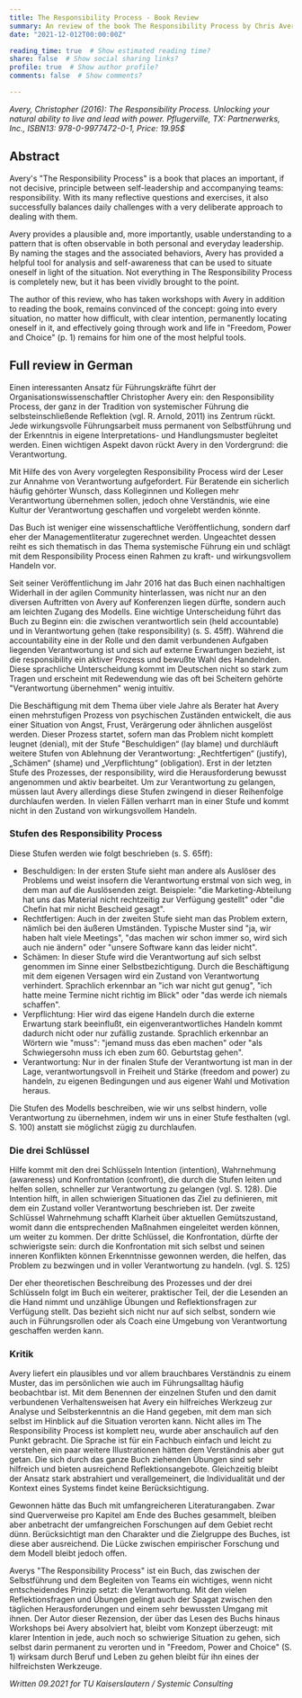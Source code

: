 ```yaml
---
title: The Responsibility Process - Book Review
summary: An review of the book The Responsibility Process by Chris Avery. 
date: "2021-12-012T00:00:00Z"

reading_time: true  # Show estimated reading time?
share: false  # Show social sharing links?
profile: true  # Show author profile?
comments: false  # Show comments?

---
```


*Avery, Christopher (2016): The Responsibility Process. Unlocking your natural ability to live and lead with power. Pflugerville, TX: Partnerwerks, Inc., 
ISBN13: 978-0-9977472-0-1, Price: 19.95$*

## Abstract
Avery's "The Responsibility Process" is a book that places an important, if not decisive, principle between self-leadership and accompanying teams: responsibility. With its many reflective questions and exercises, it also successfully balances daily challenges with a very deliberate approach to dealing with them.

Avery provides a plausible and, more importantly, usable understanding to a pattern that is often observable in both personal and everyday leadership. By naming the stages and the associated behaviors, Avery has provided a helpful tool for analysis and self-awareness that can be used to situate oneself in light of the situation. Not everything in The Responsibility Process is completely new, but it has been vividly brought to the point. 

The author of this review, who has taken workshops with Avery in addition to reading the book, remains convinced of the concept: going into every situation, no matter how difficult, with clear intention, permanently locating oneself in it, and effectively going through work and life in "Freedom, Power and Choice" (p. 1) remains for him one of the most helpful tools.


## Full review in German

Einen interessanten Ansatz für Führungskräfte führt der Organisationswissenschaftler Christopher Avery ein: den Responsibility Process, der ganz in der Tradition von systemischer Führung die selbsteinschließende Reflektion (vgl. R. Arnold, 2011) ins Zentrum rückt. Jede wirkungsvolle Führungsarbeit muss permanent von Selbstführung und der Erkenntnis in eigene Interpretations- und Handlungsmuster begleitet werden. Einen wichtigen Aspekt davon rückt Avery in den Vordergrund: die Verantwortung. 

Mit Hilfe des von Avery vorgelegten Responsibility Process wird der Leser zur Annahme von Verantwortung aufgefordert. Für Beratende ein sicherlich häufig gehörter Wunsch, dass Kolleginnen und Kollegen mehr Verantwortung übernehmen sollen, jedoch ohne Verständnis, wie eine Kultur der Verantwortung geschaffen und vorgelebt werden könnte.  

Das Buch ist weniger eine wissenschaftliche Veröffentlichung, sondern darf eher der Managementliteratur zugerechnet werden. Ungeachtet dessen reiht es sich thematisch in das Thema systemische Führung ein und schlägt mit dem Responsibility Process einen Rahmen zu kraft- und wirkungsvollem Handeln vor. 

Seit seiner Veröffentlichung im Jahr 2016 hat das Buch einen nachhaltigen Widerhall in der agilen Community hinterlassen, was nicht nur an den diversen Auftritten von Avery auf Konferenzen liegen dürfte, sondern auch am leichten Zugang des Modells. 
Eine wichtige Unterscheidung führt das Buch zu Beginn ein: die zwischen verantwortlich sein (held accountable) und in Verantwortung gehen (take responsibility) (s. S. 45ff). Während die accountability eine in der Rolle und den damit verbundenen Aufgaben liegenden Verantwortung ist und sich auf externe Erwartungen bezieht, ist die responsibility ein aktiver Prozess und bewußte Wahl des Handelnden. Diese sprachliche Unterscheidung kommt im Deutschen nicht so stark zum Tragen und erscheint mit Redewendung wie das oft bei Scheitern gehörte "Verantwortung übernehmen" wenig intuitiv.

Die Beschäftigung mit dem Thema über viele Jahre als Berater hat Avery einen mehrstufigen Prozess von psychischen Zuständen entwickelt, die aus einer Situation von Angst, Frust, Verärgerung oder ähnlichen ausgelöst werden. 
Dieser Prozess startet, sofern man das Problem nicht komplett leugnet (denial), mit der Stufe "Beschuldigen“ (lay blame) und durchläuft weitere Stufen von Ablehnung der Verantwortung: „Rechtfertigen“ (justify), „Schämen“ (shame) und „Verpflichtung“ (obligation). Erst in der letzten Stufe des Prozesses, der responsibility, wird die Herausforderung bewusst angenommen und aktiv bearbeitet. Um zur Verantwortung zu gelangen, müssen laut Avery allerdings diese Stufen zwingend in dieser Reihenfolge durchlaufen werden. In vielen Fällen verharrt man in einer Stufe und kommt nicht in den Zustand von wirkungsvollem Handeln. 

### Stufen des Responsibility Process

Diese Stufen werden wie folgt beschrieben (s. S. 65ff):
- Beschuldigen: In der ersten Stufe sieht man andere als Auslöser des Problems und weist insofern die Verantwortung erstmal von sich weg, in dem man auf die Auslösenden zeigt. Beispiele: "die Marketing-Abteilung hat uns das Material nicht rechtzeitig zur Verfügung gestellt" oder "die Chefin hat mir nicht Bescheid gesagt".
- Rechtfertigen: Auch in der zweiten Stufe sieht man das Problem extern, nämlich bei den äußeren Umständen. Typische Muster sind "ja, wir haben halt  viele Meetings", "das machen wir schon immer so, wird sich auch nie ändern" oder "unsere Software kann das leider nicht".
- Schämen: In dieser Stufe wird die Verantwortung auf sich selbst genommen im Sinne einer Selbstbezichtigung. Durch die Beschäftigung mit dem eigenen Versagen wird ein Zustand von Verantwortung verhindert. Sprachlich erkennbar an "ich war nicht gut genug", "ich hatte meine Termine nicht richtig im Blick" oder "das werde ich niemals schaffen".
- Verpflichtung: Hier wird das eigene Handeln durch die externe Erwartung stark beeinflußt, ein eigenverantwortliches Handeln kommt dadurch nicht oder nur zufällig zustande. Sprachlich erkennbar an Wörtern wie "muss": "jemand muss das eben machen" oder "als Schwiegersohn muss ich eben zum 60. Geburtstag gehen".
- Verantwortung: Nur in der finalen Stufe der Verantwortung ist man in der Lage, verantwortungsvoll in Freiheit und Stärke (freedom and power) zu handeln, zu eigenen Bedingungen und aus eigener Wahl und Motivation heraus.

Die Stufen des Modells beschreiben, wie wir uns selbst hindern, volle Verantwortung zu übernehmen, indem wir uns in einer Stufe festhalten (vgl. S. 100) anstatt sie möglichst zügig zu durchlaufen. 

### Die drei Schlüssel

Hilfe kommt mit den drei Schlüsseln Intention (intention), Wahrnehmung (awareness) und Konfrontation (confront), die durch die Stufen leiten und helfen sollen, schneller zur Verantwortung zu gelangen (vgl. S. 128).
Die Intention hilft, in allen schwierigen Situationen das Ziel zu definieren, mit dem ein Zustand voller Verantwortung beschrieben ist. Der zweite Schlüssel Wahrnehmung schafft Klarheit über aktuellen Gemütszustand, womit dann die entsprechenden Maßnahmen eingeleitet werden können, um weiter zu kommen. Der dritte Schlüssel, die Konfrontation, dürfte der schwierigste sein: durch die Konfrontation mit sich selbst und seinen inneren Konflikten können Erkenntnisse gewonnen werden, die helfen, das Problem zu bezwingen und in voller Verantwortung zu handeln. (vgl. S. 125)

Der eher theoretischen Beschreibung des Prozesses und der drei Schlüsseln folgt im Buch ein weiterer, praktischer Teil, der die Lesenden an die Hand nimmt und unzählige Übungen und Reflektionsfragen zur Verfügung stellt. Das bezieht sich nicht nur auf sich selbst, sondern wie auch in Führungsrollen oder als Coach eine Umgebung von Verantwortung geschaffen werden kann. 

### Kritik

Avery liefert ein plausibles und vor allem brauchbares Verständnis zu einem Muster, das im persönlichen wie auch im Führungsalltag häufig beobachtbar ist. Mit dem Benennen der einzelnen Stufen und den damit verbundenen Verhaltensweisen hat Avery ein hilfreiches Werkzeug zur Analyse und Selbsterkenntnis an die Hand gegeben, mit dem man sich selbst im Hinblick auf die Situation verorten kann. Nicht alles im The Responsibility Process ist komplett neu, wurde aber anschaulich auf den Punkt gebracht. Die Sprache ist für ein Fachbuch einfach und leicht zu verstehen, ein paar weitere Illustrationen hätten dem Verständnis aber gut getan. Die sich durch das ganze Buch ziehenden Übungen sind sehr hilfreich und bieten ausreichend Reflektionsangebote. Gleichzeitig bleibt der Ansatz stark abstrahiert und verallgemeinert, die Individualität und der Kontext eines Systems findet keine Berücksichtigung. 

Gewonnen hätte das Buch mit umfangreicheren Literaturangaben. Zwar sind Querverweise pro Kapitel am Ende des Buches gesammelt, bleiben aber anbetracht der umfangreichen Forschungen auf dem Gebiet recht dünn. Berücksichtigt man den Charakter und die Zielgruppe des Buches, ist diese aber ausreichend. Die Lücke zwischen empirischer Forschung und dem Modell bleibt jedoch offen.

Averys "The Responsibility Process" ist ein Buch, das zwischen der Selbstführung und dem Begleiten von Teams ein wichtiges, wenn nicht entscheidendes Prinzip setzt: die Verantwortung. Mit den vielen Reflektionsfragen und Übungen gelingt auch der Spagat zwischen den täglichen Herausforderungen und einem sehr bewussten Umgang mit ihnen.
Der Autor dieser Rezension, der über das Lesen des Buchs hinaus Workshops bei Avery absolviert hat, bleibt vom Konzept überzeugt: mit klarer Intention in jede, auch noch so schwierige Situation zu gehen, sich selbst darin permanent zu verorten und in "Freedom, Power and Choice" (S. 1) wirksam durch Beruf und Leben zu gehen bleibt für ihn eines der hilfreichsten Werkzeuge.

_Written 09.2021 for TU Kaiserslautern / Systemic Consulting_

